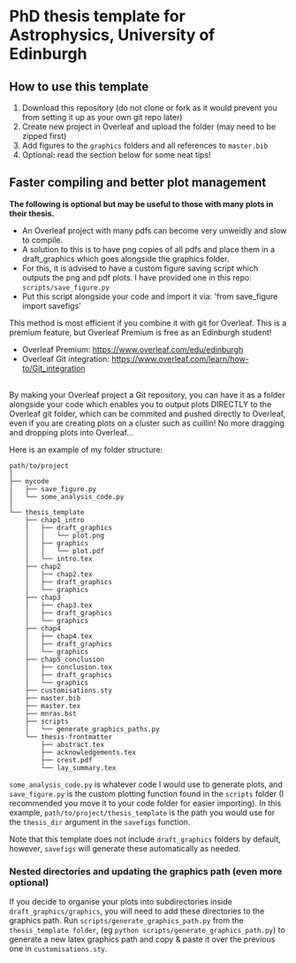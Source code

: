 # PhD thesis template for Astrophysics, University of Edinburgh

## How to use this template
1. Download this repository (do not clone or fork as it would prevent you from setting it up as your own git repo later)
2. Create new project in Overleaf and upload the folder (may need to be zipped first)
3. Add figures to the `graphics` folders and all references to `master.bib`
4. Optional: read the section below for some neat tips!

## Faster compiling and better plot management
**The following is optional but may be useful to those with many plots in their thesis.**

* An Overleaf project with many pdfs can become very unweidly and slow to compile.
* A solution to this is to have png copies of all pdfs and place them in a draft_graphics
which goes alongside the graphics folder. 
* For this, it is advised to have a custom figure saving script which outputs the png and pdf plots. I have provided one in this repo: `scripts/save_figure.py`
* Put this script alongside your code and import it via: 'from save_figure import savefigs'

This method is most efficient if you combine it with git for Overleaf. This is a premium feature, but Overleaf Premium is free as an Edinburgh student!
* Overleaf Premium: https://www.overleaf.com/edu/edinburgh
* Overleaf Git integration: https://www.overleaf.com/learn/how-to/Git_integration

\
By making your Overleaf project a Git repository, you can have it as a folder alongside your code 
which enables you to output plots DIRECTLY to the Overleaf git folder, which can be 
commited and pushed directly to Overleaf, even if you are creating plots on a cluster such as cuillin!
No more dragging and dropping plots into Overleaf...

Here is an example of my folder structure:
```
path/to/project
│
├── mycode
│   ├── save_figure.py
│   └── some_analysis_code.py
│
└── thesis_template
    ├── chap1_intro
    │   ├── draft_graphics
    │   │   └── plot.png
    │   ├── graphics
    │   │   └── plot.pdf
    │   └── intro.tex
    ├── chap2
    │   ├── chap2.tex
    │   ├── draft_graphics
    │   └── graphics
    ├── chap3
    │   ├── chap3.tex
    │   ├── draft_graphics
    │   └── graphics
    ├── chap4
    │   ├── chap4.tex
    │   ├── draft_graphics
    │   └── graphics
    ├── chap5_conclusion
    │   ├── conclusion.tex
    │   ├── draft_graphics
    │   └── graphics
    ├── customisations.sty
    ├── master.bib
    ├── master.tex
    ├── mnras.bst
    ├── scripts
    │   └── generate_graphics_paths.py
    └── thesis-frontmatter
        ├── abstract.tex
        ├── acknowledgements.tex
        ├── crest.pdf
        └── lay_summary.tex
```

`some_analysis_code.py` is whatever code I would use to generate plots,
and `save_figure.py` is the custom plotting function found in the `scripts` folder
(I recommended you move it to your code folder for easier importing).
In this example, `path/to/project/thesis_template` is the path you would use for the 
`thesis_dir` argument in the `savefigs` function.

Note that this template does not include `draft_graphics` folders by default,
however, `savefigs` will generate these automatically as needed.

### Nested directories and updating the graphics path (even more optional)
If you decide to organise your plots into subdirectories inside `draft_graphics/graphics`, you will need to add these directories to the graphics path.
Run `scripts/generate_graphics_path.py` from the `thesis_template folder`, (eg `python scripts/generate_graphics_path.py`) to generate a new latex graphics path and copy & paste it over the previous one in `customisations.sty`.
